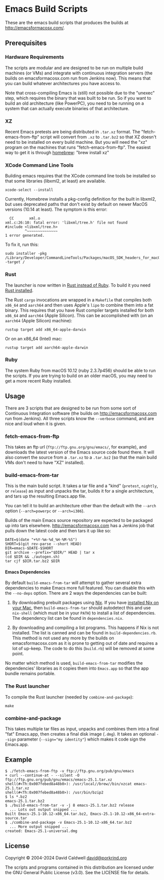 Emacs Build Scripts
===================

These are the emacs build scripts that produces the builds at
http://emacsformacosx.com/.

Prerequisites
-------------

### Hardware Requirements

The scripts are modular and are designed to be run on multiple build
machines (or VMs) and integrate with continuous integration servers (the
builds on emacsformacosx.com run from Jenkins now). This means that you can
build whatever architectures you have access to.

Note that cross-compiling Emacs is (still) not possible due to the "unexec"
step, which requires the binary that was built to be run. So if you want to
build an old architecture (like PowerPC), you need to be running on a system
that can actually execute binaries of that architecture.


### XZ

Recent Emacs pretests are being distributed in `.tar.xz` format. The
"fetch-emacs-from-ftp" script will convert from `.xz` to `.tar.bz2` so that
XZ doesn't need to be installed on every build machine. But you will need
the "xz" program on the machines that runs "fetch-emacs-from-ftp". The
easiest way to get it is through [homebrew](http://brew.sh/): "brew install xz"


### XCode Command Line Tools

Building emacs requires that the XCode command line tools be installed so that
some libraries (libxml2, at least) are available.

    xcode-select --install

Currently, Homebrew installs a pkg-config definition for the built in
libxml2, but uses deprecated paths that don't exist by default on newer
MacOS versions (10.14 at least). The symptom is this error:

      CC       xml.o
    xml.c:26:10: fatal error: 'libxml/tree.h' file not found
    #include <libxml/tree.h>
             ^~~~~~~~~~~~~~~
    1 error generated.

To fix it, run this:

    sudo installer -pkg /Library/Developer/CommandLineTools/Packages/macOS_SDK_headers_for_macOS_10.14.pkg -target /

### Rust

The launcher is now written in [Rust instead of Ruby](https://emacsformacosx.com/about#rust-launcher).
To build it you need [Rust installed](https://www.rust-lang.org/tools/install).

The Rust `cargo` invocations are wrapped in a `Makefile` that compiles both
`x86_64` and `aarch64` and then uses Apple's `lipo` to combine them into a
fat binary. This requires that you have Rust compiler targets installed for
both `x86_64` and `aarch64` (Apple Silicon). This can be accomplished with
(on an `aarch64` (Apple Silicon) machine):

    rustup target add x86_64-apple-darwin

Or on an x86_64 (Intel) mac:

    rustup target add aarch64-apple-darwin

### Ruby

The system Ruby from macOS 10.12 (ruby 2.3.7p456) should be able to run the
scripts. If you are trying to build on an older macOS, you may need to get a
more recent Ruby installed.

Usage
-----

There are 3 scripts that are designed to be run from some sort of Continuous
Integration software (the builds on http://emacsformacosx.com run from
Jenkins). All three scripts know the `--verbose` command, and are nice and
loud when it is given.

### fetch-emacs-from-ftp

This takes an ftp url (`ftp://ftp.gnu.org/gnu/emacs/`, for example), and
downloads the latest version of the Emacs source code found there. It will
also convert the source from a `.tar.xz` to a `.tar.bz2` (so that the main
build VMs don't need to have "XZ" installed).

### build-emacs-from-tar

This is the main build script. It takes a tar file and a "kind" (`pretest`,
`nightly`, or `release`) as input and unpacks the tar, builds it for a
single architecture, and tars up the resulting Emacs.app file.

You can tell it to build an architecture other than the default with the
`--arch` option (`--arch=powerpc` or `--arch=i386`).

Builds of the main Emacs source repository are expected to be packaged up
into tars elsewhere. http://emacsformacosx.com has a Jenkins job that pulls down
the latest code and then tars it up like so:

    DATE=$(date "+%Y-%m-%d_%H-%M-%S")
    SHORT=$(git rev-parse --short HEAD)
    DIR=emacs-$DATE-$SHORT
    git archive --prefix="$DIR/" HEAD | tar x
    (cd $DIR && ./autogen.sh)
    tar cjf $DIR.tar.bz2 $DIR

#### Emacs Dependencies

By default `build-emacs-from-tar` will attempt to gather several extra
dependencies to make Emacs more full featured. You can disable this with the
`--no-deps` option. There are 2 ways the dependencies can be built:

1. By downloading prebuilt packages using [Nix](https://nixos.org/). If you
   have [installed Nix on your Mac](https://nixos.org/download/#nix-install-macos),
   then `build-emacs-from-tar` should autodetect this and use `nix-shell`
   (which must be in your `PATH`) to install a list of dependencies. The
   dependency list can be found in `dependencies.nix`.

2. By downloading and compiling a list programs. This happens if Nix is not
   installed. The list is canned and can be found in
   `build-dependencies.rb`. This method is not used any more by the builds
   on emacsformacosx.com as it is prone to getting out of date and requires
   a lot of up-keep. The code to do this (`build.rb`) will be removed at
   some point.

No matter which method is used, `build-emacs-from-tar` modifies the
dependencies' libraries as it copies them into `Emacs.app` so that the app
bundle remains portable.

### The Rust launcher

To compile the Rust launcher (needed by `combine-and-package`):

    make

### combine-and-package

This takes multiple tar files as input, unpacks and combines them into a
final "fat" Emacs.app, then creates a final disk image (`.dmg`). It takes an
optional `--sign` parameter (`--sign="my identity"`) which makes it code
sign the Emacs.app.

Example
-------

    $ ./fetch-emacs-from-ftp -v ftp://ftp.gnu.org/pub/gnu/emacs
    + curl --continue-at - --silent -O ftp://ftp.gnu.org/pub/gnu/emacs/emacs-25.1.tar.xz
    shell(#<Th:0x007febed8a48b0>): /usr/local//brew//bin/xzcat emacs-25.1.tar.xz
    shell(#<Th:0x007febed8a48b0>): /usr/bin/bzip2
    $ ls *.bz2
    emacs-25.1.tar.bz2
    $ ./build-emacs-from-tar -v -j 8 emacs-25.1.tar.bz2 release
      ... Lots out output snipped ...
    Built Emacs-25.1-10.12-x86_64.tar.bz2, Emacs-25.1-10.12-x86_64-extra-source.tar
    $ ./combine-and-package -v Emacs-25.1-10.12-x86_64.tar.bz2
      ... More output snipped ...
    created: Emacs-25.1-universal.dmg

License
-------

Copyright © 2004-2024 David Caldwell <david@porkrind.org>

The scripts and programs contained in this distribution are licensed under
the GNU General Public License (v3.0). See the LICENSE file for details.
